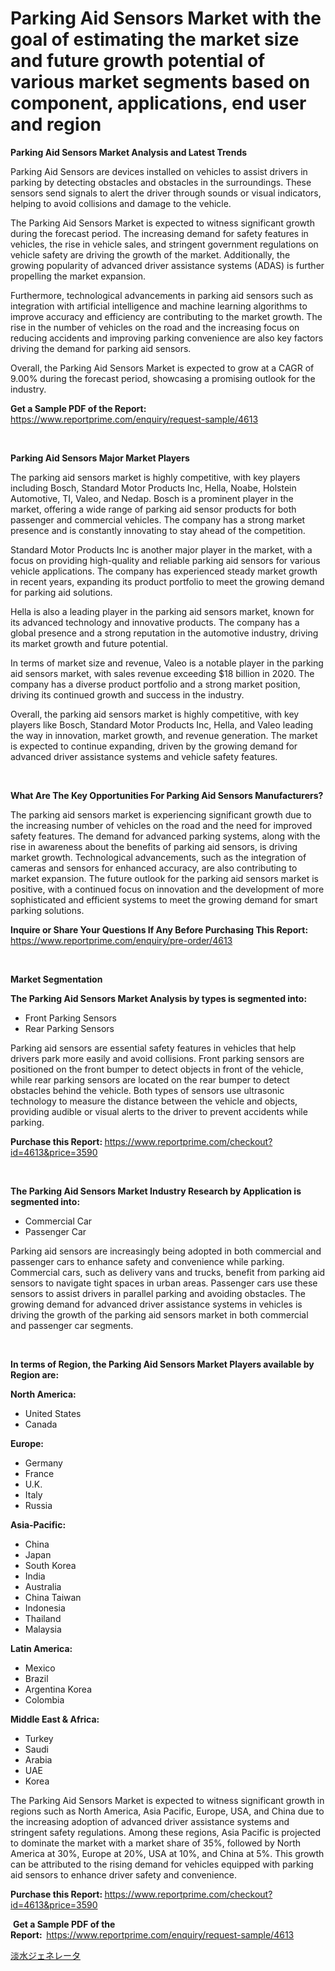 <p><h1>Parking Aid Sensors Market with the goal of estimating the market size and future growth potential of various market segments based on component, applications, end user and region</h1></p><p><strong>Parking Aid Sensors Market Analysis and Latest Trends</strong></p>
<p><p>Parking Aid Sensors are devices installed on vehicles to assist drivers in parking by detecting obstacles and obstacles in the surroundings. These sensors send signals to alert the driver through sounds or visual indicators, helping to avoid collisions and damage to the vehicle.</p><p>The Parking Aid Sensors Market is expected to witness significant growth during the forecast period. The increasing demand for safety features in vehicles, the rise in vehicle sales, and stringent government regulations on vehicle safety are driving the growth of the market. Additionally, the growing popularity of advanced driver assistance systems (ADAS) is further propelling the market expansion.</p><p>Furthermore, technological advancements in parking aid sensors such as integration with artificial intelligence and machine learning algorithms to improve accuracy and efficiency are contributing to the market growth. The rise in the number of vehicles on the road and the increasing focus on reducing accidents and improving parking convenience are also key factors driving the demand for parking aid sensors.</p><p>Overall, the Parking Aid Sensors Market is expected to grow at a CAGR of 9.00% during the forecast period, showcasing a promising outlook for the industry.</p></p>
<p><strong>Get a Sample PDF of the Report:&nbsp;</strong> <a href="https://www.reportprime.com/enquiry/request-sample/4613">https://www.reportprime.com/enquiry/request-sample/4613</a></p>
<p>&nbsp;</p>
<p><strong>Parking Aid Sensors Major Market Players</strong></p>
<p><p>The parking aid sensors market is highly competitive, with key players including Bosch, Standard Motor Products Inc, Hella, Noabe, Holstein Automotive, TI, Valeo, and Nedap. Bosch is a prominent player in the market, offering a wide range of parking aid sensor products for both passenger and commercial vehicles. The company has a strong market presence and is constantly innovating to stay ahead of the competition.</p><p>Standard Motor Products Inc is another major player in the market, with a focus on providing high-quality and reliable parking aid sensors for various vehicle applications. The company has experienced steady market growth in recent years, expanding its product portfolio to meet the growing demand for parking aid solutions.</p><p>Hella is also a leading player in the parking aid sensors market, known for its advanced technology and innovative products. The company has a global presence and a strong reputation in the automotive industry, driving its market growth and future potential.</p><p>In terms of market size and revenue, Valeo is a notable player in the parking aid sensors market, with sales revenue exceeding $18 billion in 2020. The company has a diverse product portfolio and a strong market position, driving its continued growth and success in the industry.</p><p>Overall, the parking aid sensors market is highly competitive, with key players like Bosch, Standard Motor Products Inc, Hella, and Valeo leading the way in innovation, market growth, and revenue generation. The market is expected to continue expanding, driven by the growing demand for advanced driver assistance systems and vehicle safety features.</p></p>
<p>&nbsp;</p>
<p><strong>What Are The Key Opportunities For Parking Aid Sensors Manufacturers?</strong></p>
<p><p>The parking aid sensors market is experiencing significant growth due to the increasing number of vehicles on the road and the need for improved safety features. The demand for advanced parking systems, along with the rise in awareness about the benefits of parking aid sensors, is driving market growth. Technological advancements, such as the integration of cameras and sensors for enhanced accuracy, are also contributing to market expansion. The future outlook for the parking aid sensors market is positive, with a continued focus on innovation and the development of more sophisticated and efficient systems to meet the growing demand for smart parking solutions.</p></p>
<p><strong>Inquire or Share Your Questions If Any Before Purchasing This Report:</strong> <a href="https://www.reportprime.com/enquiry/pre-order/4613">https://www.reportprime.com/enquiry/pre-order/4613</a></p>
<p>&nbsp;</p>
<p><strong>Market Segmentation</strong></p>
<p><strong>The Parking Aid Sensors Market Analysis by types is segmented into:</strong></p>
<p><ul><li>Front Parking Sensors</li><li>Rear Parking Sensors</li></ul></p>
<p><p>Parking aid sensors are essential safety features in vehicles that help drivers park more easily and avoid collisions. Front parking sensors are positioned on the front bumper to detect objects in front of the vehicle, while rear parking sensors are located on the rear bumper to detect obstacles behind the vehicle. Both types of sensors use ultrasonic technology to measure the distance between the vehicle and objects, providing audible or visual alerts to the driver to prevent accidents while parking.</p></p>
<p><strong>Purchase this Report:&nbsp;</strong><a href="https://www.reportprime.com/checkout?id=4613&price=3590">https://www.reportprime.com/checkout?id=4613&price=3590</a></p>
<p>&nbsp;</p>
<p><strong>The Parking Aid Sensors Market Industry Research by Application is segmented into:</strong></p>
<p><ul><li>Commercial Car</li><li>Passenger Car</li></ul></p>
<p><p>Parking aid sensors are increasingly being adopted in both commercial and passenger cars to enhance safety and convenience while parking. Commercial cars, such as delivery vans and trucks, benefit from parking aid sensors to navigate tight spaces in urban areas. Passenger cars use these sensors to assist drivers in parallel parking and avoiding obstacles. The growing demand for advanced driver assistance systems in vehicles is driving the growth of the parking aid sensors market in both commercial and passenger car segments.</p></p>
<p>&nbsp;</p>
<p><strong>In terms of Region, the Parking Aid Sensors Market Players available by Region are:</strong></p>
<p>
    <p> <strong> North America: </strong>
        <ul>
            <li>United States</li>
            <li>Canada</li>
        </ul>
        </p> 
    <p> <strong> Europe: </strong>
        <ul>
            <li>Germany</li>
            <li>France</li>
            <li>U.K.</li>
            <li>Italy</li>
            <li>Russia</li>
        </ul>
        </p> 
    <p> <strong> Asia-Pacific: </strong>
        <ul>
            <li>China</li>
            <li>Japan</li>
            <li>South Korea</li>
            <li>India</li>
            <li>Australia</li>
            <li>China Taiwan</li>
            <li>Indonesia</li>
            <li>Thailand</li>
            <li>Malaysia</li>
        </ul>
        </p> 
    <p> <strong> Latin America: </strong>
        <ul>
            <li>Mexico</li>
            <li>Brazil</li>
            <li>Argentina Korea</li>
            <li>Colombia</li>
        </ul>
        </p> 
    <p> <strong> Middle East & Africa: </strong>
        <ul>
            <li>Turkey</li>
            <li>Saudi</li>
            <li>Arabia</li>
            <li>UAE</li>
            <li>Korea</li>
        </ul>
    </p>
    </p>
<p><p>The Parking Aid Sensors Market is expected to witness significant growth in regions such as North America, Asia Pacific, Europe, USA, and China due to the increasing adoption of advanced driver assistance systems and stringent safety regulations. Among these regions, Asia Pacific is projected to dominate the market with a market share of 35%, followed by North America at 30%, Europe at 20%, USA at 10%, and China at 5%. This growth can be attributed to the rising demand for vehicles equipped with parking aid sensors to enhance driver safety and convenience.</p></p>
<p><strong>Purchase this Report: </strong><a href="https://www.reportprime.com/checkout?id=4613&price=3590">https://www.reportprime.com/checkout?id=4613&price=3590</a></p>
<p>&nbsp;<strong>Get a Sample PDF of the Report:&nbsp;&nbsp;</strong><a href="https://www.reportprime.com/enquiry/request-sample/4613">https://www.reportprime.com/enquiry/request-sample/4613</a></p>
<p><strong></strong></p>
<p><p><a href="https://github.com/lily-u-genius/Market-Research-Report-List-1/blob/main/127191515292.md">淡水ジェネレータ</a></p></p>